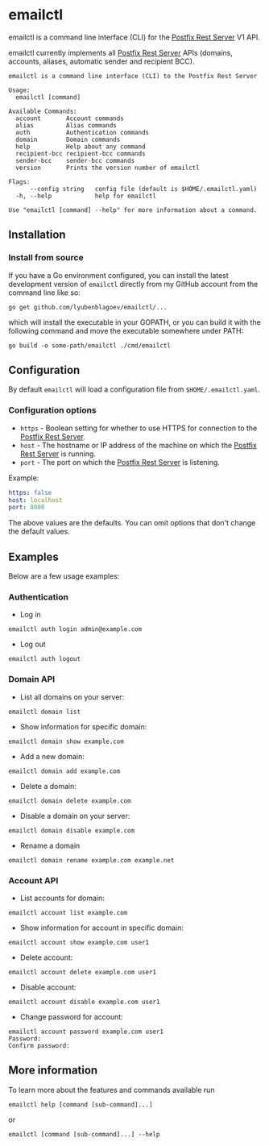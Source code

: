 # emailctl

emailctl is a command line interface (CLI) for the [Postfix Rest Server][1] V1 API. 

emailctl currently implements all [Postfix Rest Server][1] APIs (domains, accounts, aliases, automatic sender and recipient BCC).

```
emailctl is a command line interface (CLI) to the Postfix Rest Server

Usage:
  emailctl [command]

Available Commands:
  account       Account commands
  alias         Alias commands
  auth          Authentication commands
  domain        Domain commands
  help          Help about any command
  recipient-bcc recipient-bcc commands
  sender-bcc    sender-bcc commands
  version       Prints the version number of emailctl

Flags:
      --config string   config file (default is $HOME/.emailctl.yaml)
  -h, --help            help for emailctl

Use "emailctl [command] --help" for more information about a command.

```

## Installation

### Install from source

If you have a Go environment configured, you can install the latest development version of `emailctl` directly from my GitHub account from the command line like so: 

```
go get github.com/lyubenblagoev/emailctl/...
```

which will install the executable in your GOPATH, or you can build it with the following command and move the executable somewhere under PATH:

```
go build -o some-path/emailctl ./cmd/emailctl
```

## Configuration

By default `emailctl` will load a configuration file from `$HOME/.emailctl.yaml`. 

### Configuration options

* `https` - Boolean setting for whether to use HTTPS for connection to the [Postfix Rest Server][1].
* `host` - The hostname or IP address of the machine on which the [Postfix Rest Server][1] is running.
* `port` - The port on which the [Postfix Rest Server][1] is listening.

Example: 

```yaml
https: false
host: localhost
port: 8080
```

The above values are the defaults. You can omit options that don't change the default values.

## Examples

Below are a few usage examples:

### Authentication

* Log in

```
emailctl auth login admin@example.com
```

* Log out

```
emailctl auth logout
```

### Domain API

* List all domains on your server:

```
emailctl domain list
```

* Show information for specific domain:

```
emailctl domain show example.com
```

* Add a new domain: 

```
emailctl domain add example.com
```

* Delete a domain: 

```
emailctl domain delete example.com
```

* Disable a domain on your server:

```
emailctl domain disable example.com
```

* Rename a domain

```
emailctl domain rename example.com example.net
```

### Account API

* List accounts for domain:

```
emailctl account list example.com
```

* Show information for account in specific domain:

```
emailctl account show example.com user1
```

* Delete account:

```
emailctl account delete example.com user1
```

* Disable account: 

```
emailctl account disable example.com user1
```

* Change password for account:

```
emailctl account password example.com user1
Password: 
Confirm password: 
```

## More information

To learn more about the features and commands available run

```
emailctl help [command [sub-command]...]
```

or 

```
emailctl [command [sub-command]...] --help
```

[1]: https://github.com/lyubenblagoev/postfix-rest-server "Postfix Rest Server"
